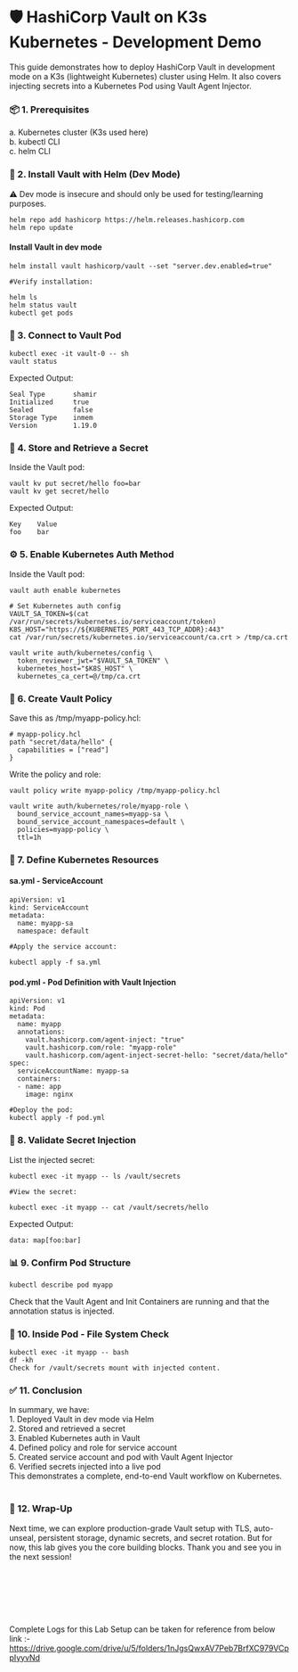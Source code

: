 # 🛡️ HashiCorp Vault on K3s Kubernetes - Development Demo
This guide demonstrates how to deploy HashiCorp Vault in development mode on a K3s (lightweight Kubernetes) cluster using Helm. It also covers injecting secrets into a Kubernetes Pod using Vault Agent Injector.

### 📦 1. Prerequisites
a. Kubernetes cluster (K3s used here) <br>
b. kubectl CLI <br>
c. helm CLI <br>


### 🚀 2. Install Vault with Helm (Dev Mode)
⚠️ Dev mode is insecure and should only be used for testing/learning purposes.


```
helm repo add hashicorp https://helm.releases.hashicorp.com
helm repo update
```
#### Install Vault in dev mode

```
helm install vault hashicorp/vault --set "server.dev.enabled=true"

#Verify installation:

helm ls
helm status vault
kubectl get pods
```
 
### 🔌 3. Connect to Vault Pod

```
kubectl exec -it vault-0 -- sh
vault status
```
Expected Output:
```
Seal Type       shamir
Initialized     true
Sealed          false
Storage Type    inmem
Version         1.19.0
```


### 🔐 4. Store and Retrieve a Secret
Inside the Vault pod:
```
vault kv put secret/hello foo=bar
vault kv get secret/hello
```

Expected Output:
```
Key    Value
foo    bar
```

### ⚙️ 5. Enable Kubernetes Auth Method
Inside the Vault pod:

```
vault auth enable kubernetes

# Set Kubernetes auth config
VAULT_SA_TOKEN=$(cat /var/run/secrets/kubernetes.io/serviceaccount/token)
K8S_HOST="https://${KUBERNETES_PORT_443_TCP_ADDR}:443"
cat /var/run/secrets/kubernetes.io/serviceaccount/ca.crt > /tmp/ca.crt

vault write auth/kubernetes/config \
  token_reviewer_jwt="$VAULT_SA_TOKEN" \
  kubernetes_host="$K8S_HOST" \
  kubernetes_ca_cert=@/tmp/ca.crt
```


### 📜 6. Create Vault Policy
Save this as /tmp/myapp-policy.hcl:

```
# myapp-policy.hcl
path "secret/data/hello" {
  capabilities = ["read"]
}
```
Write the policy and role:

```
vault policy write myapp-policy /tmp/myapp-policy.hcl

vault write auth/kubernetes/role/myapp-role \
  bound_service_account_names=myapp-sa \
  bound_service_account_namespaces=default \
  policies=myapp-policy \
  ttl=1h
```

### 🔧 7. Define Kubernetes Resources
#### sa.yml - ServiceAccount
```
apiVersion: v1
kind: ServiceAccount
metadata:
  name: myapp-sa
  namespace: default

#Apply the service account:

kubectl apply -f sa.yml
```

#### pod.yml - Pod Definition with Vault Injection
```
apiVersion: v1
kind: Pod
metadata:
  name: myapp
  annotations:
    vault.hashicorp.com/agent-inject: "true"
    vault.hashicorp.com/role: "myapp-role"
    vault.hashicorp.com/agent-inject-secret-hello: "secret/data/hello"
spec:
  serviceAccountName: myapp-sa
  containers:
  - name: app
    image: nginx

#Deploy the pod:
kubectl apply -f pod.yml
```

### 📁 8. Validate Secret Injection
List the injected secret:

```
kubectl exec -it myapp -- ls /vault/secrets

#View the secret:

kubectl exec -it myapp -- cat /vault/secrets/hello
```

Expected Output:

```
data: map[foo:bar]
```

### 📊 9. Confirm Pod Structure

```
kubectl describe pod myapp
```

Check that the Vault Agent and Init Containers are running and that the annotation status is injected.

### 🧪 10. Inside Pod - File System Check
```
kubectl exec -it myapp -- bash
df -kh
Check for /vault/secrets mount with injected content.
```

### ✅ 11. Conclusion
In summary, we have: <br>
    1. Deployed Vault in dev mode via Helm <br>
    2. Stored and retrieved a secret <br>
    3. Enabled Kubernetes auth in Vault <br>
    4. Defined policy and role for service account <br>
    5. Created service account and pod with Vault Agent Injector <br>
    6. Verified secrets injected into a live pod <br>
This demonstrates a complete, end-to-end Vault workflow on Kubernetes. <br>
 <br>

### 👋 12. Wrap-Up
Next time, we can explore production-grade Vault setup with TLS, auto-unseal, persistent storage, dynamic secrets, and secret rotation. But for now, this lab gives you the core building blocks. Thank you and see you in the next session!



<br><br><br><br><br>

Complete Logs for this Lab Setup can be taken for reference from below link :-
https://drive.google.com/drive/u/5/folders/1nJgsQwxAV7Peb7BrfXC979VCppIyyvNd

